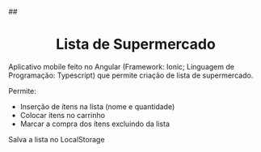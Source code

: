 ##<h1 align=center>Lista de Supermercado</h1>

Aplicativo mobile feito no Angular (Framework: Ionic; Linguagem de Programação: Typescript) que permite criação de lista de supermercado.

Permite:
 - Inserção de ítens na lista (nome e quantidade)
 - Colocar ítens no carrinho
 - Marcar a compra dos ítens excluindo da lista

Salva a lista no LocalStorage